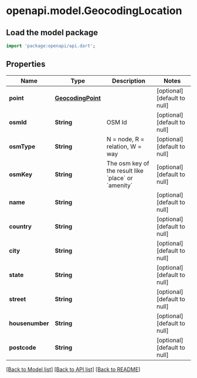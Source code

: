 # openapi.model.GeocodingLocation

## Load the model package
```dart
import 'package:openapi/api.dart';
```

## Properties
Name | Type | Description | Notes
------------ | ------------- | ------------- | -------------
**point** | [**GeocodingPoint**](GeocodingPoint.md) |  | [optional] [default to null]
**osmId** | **String** | OSM Id | [optional] [default to null]
**osmType** | **String** | N &#x3D; node, R &#x3D; relation, W &#x3D; way | [optional] [default to null]
**osmKey** | **String** | The osm key of the result like &#x60;place&#x60; or &#x60;amenity&#x60; | [optional] [default to null]
**name** | **String** |  | [optional] [default to null]
**country** | **String** |  | [optional] [default to null]
**city** | **String** |  | [optional] [default to null]
**state** | **String** |  | [optional] [default to null]
**street** | **String** |  | [optional] [default to null]
**housenumber** | **String** |  | [optional] [default to null]
**postcode** | **String** |  | [optional] [default to null]

[[Back to Model list]](../README.md#documentation-for-models) [[Back to API list]](../README.md#documentation-for-api-endpoints) [[Back to README]](../README.md)


